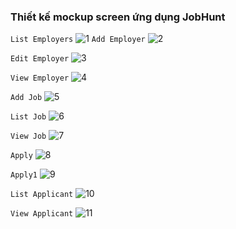 ### Thiết kế mockup screen ứng dụng JobHunt
`
List Employers
`
![1](https://user-images.githubusercontent.com/90077292/164885755-06715384-4d8e-4400-9648-ec16977eb060.jpg)
`
Add Employer
`
![2](https://user-images.githubusercontent.com/90077292/164885783-76f369aa-21a8-45c3-9061-34d4e39973ce.jpg)

`
Edit Employer
`
![3](https://user-images.githubusercontent.com/90077292/164885790-981fc3d4-e138-446d-858e-4e7efc8848d1.jpg)

`
View Employer
`
![4](https://user-images.githubusercontent.com/90077292/164885818-0e676d17-39af-4cca-9a25-6ed3fc663036.jpg)

`
Add Job
`
![5](https://user-images.githubusercontent.com/90077292/164885824-aadc3154-63a9-42ef-a5ed-60ac06d0cc26.jpg)

`
List Job
`
![6](https://user-images.githubusercontent.com/90077292/164885833-5e71c8cf-2f17-421d-956e-32f3e0bca012.jpg)

`
View Job
`
![7](https://user-images.githubusercontent.com/90077292/164885842-49caa12d-f9df-49f2-addf-5db287001bd9.jpg)

`
Apply
`
![8](https://user-images.githubusercontent.com/90077292/164885848-86c0405e-250b-481d-b7ec-b7e513f00398.jpg)

`
Apply1
`
![9](https://user-images.githubusercontent.com/90077292/164885855-6427746b-9f69-44e3-a256-85e260b637a3.jpg)

`
List Applicant
`
![10](https://user-images.githubusercontent.com/90077292/164885864-39b24e1d-a52d-4808-9078-c197c7608d32.jpg)

`
View Applicant
`
![11](https://user-images.githubusercontent.com/90077292/164885869-517099e5-cf4a-48db-8673-27fedbeca066.jpg)


